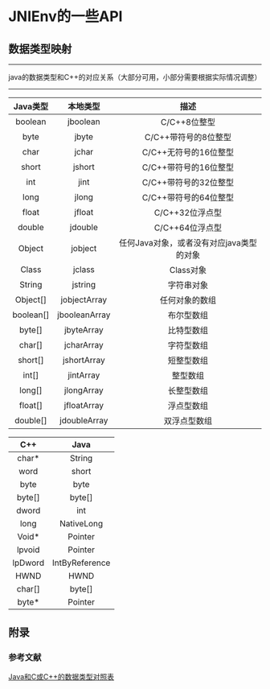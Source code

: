 # JNIEnv的一些API

## 数据类型映射
<hr/>
java的数据类型和C++的对应关系（大部分可用，小部分需要根据实际情况调整）
<hr/>

|Java类型|本地类型|描述|
|:---:|:---:|:---:|
|boolean|jboolean | C/C++8位整型|
|byte|jbyte | C/C++带符号的8位整型|
|char|jchar | C/C++无符号的16位整型|
|short|jshort | C/C++带符号的16位整型|
|int|jint | C/C++带符号的32位整型|
|long|jlong | C/C++带符号的64位整型|
|float|jfloat | C/C++32位浮点型|
|double|jdouble | C/C++64位浮点型|
|Object|jobject | 任何Java对象，或者没有对应java类型的对象|
|Class| jclass | Class对象|
|String| jstring | 字符串对象|
|Object[]| jobjectArray | 任何对象的数组|
|boolean[]| jbooleanArray | 布尔型数组|
|byte[]| jbyteArray | 比特型数组|
|char[]| jcharArray | 字符型数组|
|short[]| jshortArray | 短整型数组|
|int[]| jintArray | 整型数组|
|long[]| jlongArray | 长整型数组|
|float[]| jfloatArray | 浮点型数组|
|double[]| jdoubleArray | 双浮点型数组|


|C++|Java|
|:---:|:---:|
|char*|String|
|word|short|
|byte|byte|
|byte[]|byte[]|
|dword|int|
|long|NativeLong|
|Void*|Pointer|
|lpvoid|Pointer|
|lpDword|IntByReference|
|HWND|HWND|
|char[]|byte[]|
|byte*|Pointer|


## 附录
### 参考文献</br>
[Java和C或C++的数据类型对照表](https://www.cnblogs.com/jkguo/p/11262741.html)
